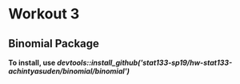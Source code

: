 # Workout 3

## Binomial Package
**To install, use _devtools::install_github('stat133-sp19/hw-stat133-achintyasuden/binomial/binomial')_**

